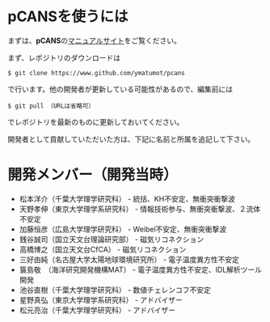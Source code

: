 # pCANSを使うには
まずは、**pCANS**の[マニュアルサイト](http://www.astro.phys.s.chiba-u.ac.jp/pcans)をご覧ください。

まず、レポジトリのダウンロードは

```
$ git clone https://www.github.com/ymatumot/pcans
```
で行います。他の開発者が更新している可能性があるので、編集前には
```
$ git pull （URLは省略可）
```
でレポジトリを最新のものに更新しておいてください。

開発者として貢献していただいた方は、下記に名前と所属を追記して下さい。

# 開発メンバー（開発当時）

* 松本洋介（千葉大学理学研究科） - 統括、KH不安定、無衝突衝撃波
* 天野孝伸（東京大学理学系研究科） - 情報技術参与、無衝突衝撃波、２流体不安定
* 加藤恒彦（広島大学理学研究科） - Weibel不安定、無衝突衝撃波
* 銭谷誠司（国立天文台理論研究部） - 磁気リコネクション
* 高橋博之（国立天文台CfCA） - 磁気リコネクション
* 三好由純（名古屋大学太陽地球環境研究所） - 電子温度異方性不安定
* 簑島敬　（海洋研究開発機構MAT） - 電子温度異方性不安定、IDL解析ツール開発
* 池谷直樹（千葉大学理学研究科） - 数値チェレンコフ不安定
* 星野真弘（東京大学理学系研究科） - アドバイザー
* 松元亮治（千葉大学理学研究科） - アドバイザー
